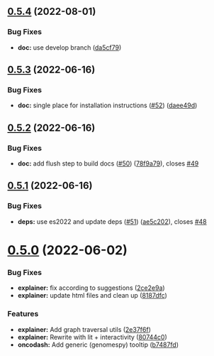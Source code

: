 ## [0.5.4](https://github.com/oncodash/oncodash/compare/v0.5.3...v0.5.4) (2022-08-01)


### Bug Fixes

* **doc:** use develop branch ([da5cf79](https://github.com/oncodash/oncodash/commit/da5cf79ef9a6c47928c763178eab431a0d085b5f))



## [0.5.3](https://github.com/oncodash/oncodash/compare/v0.5.2...v0.5.3) (2022-06-16)


### Bug Fixes

* **doc:** single place for installation instructions ([#52](https://github.com/oncodash/oncodash/issues/52)) ([daee49d](https://github.com/oncodash/oncodash/commit/daee49dd3d63c425e70a899f05fd972295762576))



## [0.5.2](https://github.com/oncodash/oncodash/compare/v0.5.1...v0.5.2) (2022-06-16)


### Bug Fixes

* **doc:** add flush step to build docs ([#50](https://github.com/oncodash/oncodash/issues/50)) ([78f9a79](https://github.com/oncodash/oncodash/commit/78f9a79f74b9e22eb18e4949f0fd9da98a379fdf)), closes [#49](https://github.com/oncodash/oncodash/issues/49)



## [0.5.1](https://github.com/oncodash/oncodash/compare/v0.5.0...v0.5.1) (2022-06-16)


### Bug Fixes

* **deps:** use es2022 and update deps ([#51](https://github.com/oncodash/oncodash/issues/51)) ([ae5c202](https://github.com/oncodash/oncodash/commit/ae5c202f000f815bb38253eb99709b5a45f0d697)), closes [#48](https://github.com/oncodash/oncodash/issues/48)



# [0.5.0](https://github.com/oncodash/oncodash/compare/v0.4.0...v0.5.0) (2022-06-02)


### Bug Fixes

* **explainer:** fix according to suggestions ([2ce2e9a](https://github.com/oncodash/oncodash/commit/2ce2e9aace284d95c1f5a1a28971729b87dead9a))
* **explainer:** update html files and clean up ([8187dfc](https://github.com/oncodash/oncodash/commit/8187dfc2d5c3bb7576e94499383b57ee59c5ffd6))


### Features

* **explainer:** Add graph traversal utils ([2e37f6f](https://github.com/oncodash/oncodash/commit/2e37f6f3113f7ae5839eb406cdf44fcd61bfff93))
* **explainer:** Rewrite with lit + interactivity ([80744c0](https://github.com/oncodash/oncodash/commit/80744c091bb41a7d44d22e20a43509abd32d4dd4))
* **oncodash:** Add generic (genomespy) tooltip ([b7487fd](https://github.com/oncodash/oncodash/commit/b7487fd1a7c50d6c0b345c7c544ce4e04694c06b))



